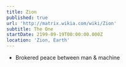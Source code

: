 ```yaml
---
title: Zion
published: true
url: 'http://matrix.wikia.com/wiki/Zion'
subtitle: The One
startDate: 2199-09-19T00:00:00.000Z
location: 'Zion, Earth'
---
```


* Brokered peace between man & machine
